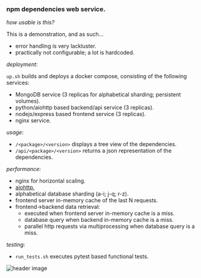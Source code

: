 ### npm dependencies web service.

*how usable is this?*

This is a demonstration, and as such...
- error handling is very lackluster.
- practically not configurable; a lot is hardcoded.

*deployment*:

```up.sh``` builds and deploys a docker compose, consisting of the following services:

- MongoDB service (3 replicas for alphabetical sharding; persistent volumes).
- python/aiohttp based backend/api service (3 replicas).
- nodejs/express based frontend service (3 replicas).
- nginx service.

*usage*:
- ```/<package>/<version>``` displays a tree view of the dependencies.
- ```/api/<package>/<version>``` returns a json representation of the dependencies.

*performance*:
- nginx for horizontal scaling.
- [aiohttp.](http://y.tsutsumi.io/aiohttp-vs-multithreaded-flask-for-high-io-applications.html)
- alphabetical database sharding (a-i; j-q; r-z).
- frontend server in-memory cache of the last N requests.
- frontend->backend data retrieval:
  - executed when frontend server in-memory cache is a miss.
  - database query when backend in-memory cache is a miss.
  - parallel http requests via multiprocessing when database query is a miss.

*testing*:

- ```run_tests.sh``` executes pytest based functional tests.

![header image](https://github.com/leongold/dep-view/blob/master/dep-view-demo.png)
